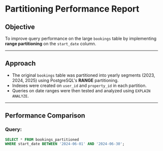 # Partitioning Performance Report

## Objective
To improve query performance on the large `bookings` table by implementing **range partitioning** on the `start_date` column.

---

## Approach

- The original `bookings` table was partitioned into yearly segments (2023, 2024, 2025) using PostgreSQL's **RANGE** partitioning.
- Indexes were created on `user_id` and `property_id` in each partition.
- Queries on date ranges were then tested and analyzed using `EXPLAIN ANALYZE`.

---

## Performance Comparison

### Query:
```sql
SELECT * FROM bookings_partitioned
WHERE start_date BETWEEN '2024-06-01' AND '2024-06-30';